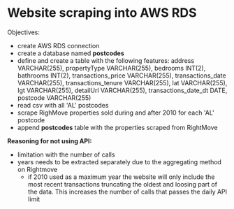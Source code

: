 # Website scraping into AWS RDS

Objectives:
- create AWS RDS connection
- create a database named __postcodes__
- define and create a table with the following features:
          address VARCHAR(255), 
          propertyType VARCHAR(255),
          bedrooms INT(2), 
          bathrooms INT(2), 
          transactions_price VARCHAR(255), 
          transactions_date VARCHAR(255), 
          transactions_tenure VARCHAR(255), 
          lat VARCHAR(255), 
          lgt VARCHAR(255), 
          detailUrl VARCHAR(255), 
          transactions_date_dt DATE, 
          postcode VARCHAR(255)
- read csv with all 'AL' postcodes
- scrape RighMove properties sold during and after 2010 for each 'AL' postcode 
- append __postcodes__ table with the properties scraped from RightMove



__Reasoning for not using API:__
- limitation with the number of calls
- years needs to be extracted separately due to the aggregating method on Rightmove
  - if 2010 used as a maximum year the website will only include the most recent transactions truncating the oldest and loosing part of the data. This increases the number of calls that passes the daily API limit
          

